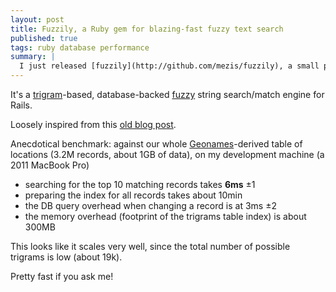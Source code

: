 ```yaml
---
layout: post
title: Fuzzily, a Ruby gem for blazing-fast fuzzy text search
published: true
tags: ruby database performance
summary: |
  I just released [fuzzily](http://github.com/mezis/fuzzily), a small piece of software that gives you a way to very quickly perform fuzzy searches against tables in exchange for a little data and write overhead.
---
```


It's a [trigram](http://en.wikipedia.org/wiki/N-gram)-based, database-backed [fuzzy](http://en.wikipedia.org/wiki/Approximate_string_matching) string search/match engine for Rails.

Loosely inspired from this [old blog post](http://unirec.blogspot.co.uk/2007/12/live-fuzzy-search-using-n-grams-in.html).

Anecdotical benchmark: against our whole [Geonames](http://www.geonames.org/)-derived table of locations (3.2M records, about 1GB of data), on my development machine (a 2011 MacBook Pro)

- searching for the top 10 matching records takes **6ms** ±1
- preparing the index for all records takes about 10min
- the DB query overhead when changing a record is at 3ms ±2
- the memory overhead (footprint of the trigrams table index) is about 300MB

This looks like it scales very well, since the total number of possible trigrams is low (about 19k).

Pretty fast if you ask me!